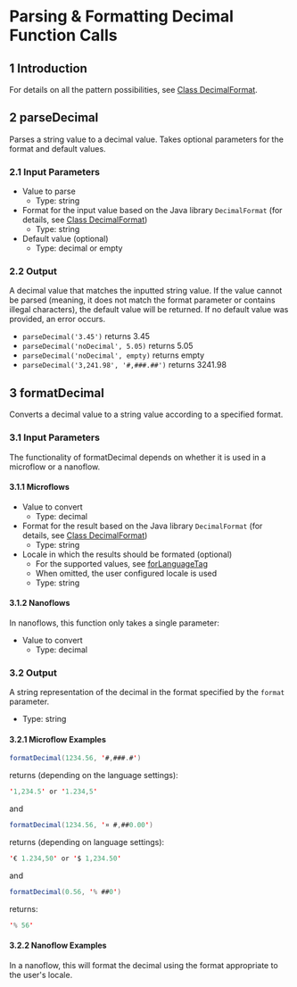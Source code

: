 # Parsing & Formatting Decimal Function Calls

## 1 Introduction

For details on all the pattern possibilities, see [Class DecimalFormat](https://docs.oracle.com/javase/8/docs/api/java/text/DecimalFormat.html).

## 2 parseDecimal

Parses a string value to a decimal value. Takes optional parameters for the format and default values.

### 2.1 Input Parameters

* Value to parse
    * Type: string
* Format for the input value based on the Java library `DecimalFormat` (for details, see [Class DecimalFormat](https://docs.oracle.com/javase/8/docs/api/java/text/DecimalFormat.html))
    * Type: string
* Default value (optional)
    * Type: decimal or empty

### 2.2 Output

A decimal value that matches the inputted string value. If the value cannot be parsed (meaning, it does not match the format parameter or contains illegal characters), the default value will be returned. If no default value was provided, an error occurs.

* `parseDecimal('3.45')` returns 3.45
* `parseDecimal('noDecimal', 5.05)` returns 5.05
* `parseDecimal('noDecimal', empty)` returns empty
* `parseDecimal('3,241.98', '#,###.##')` returns 3241.98

## 3 formatDecimal

Converts a decimal value to a string value according to a specified format.

### 3.1 Input Parameters

The functionality of formatDecimal depends on whether it is used in a microflow or a nanoflow.

#### 3.1.1 Microflows

* Value to convert
    * Type: decimal
* Format for the result based on the Java library `DecimalFormat` (for details, see [Class DecimalFormat](https://docs.oracle.com/javase/8/docs/api/java/text/DecimalFormat.html))
    * Type: string
* Locale in which the results should be formated (optional)
   * For the supported values, see [forLanguageTag](https://docs.oracle.com/javase/8/docs/api/java/util/Locale.html#forLanguageTag-java.lang.String-)
   * When omitted, the user configured locale is used
   * Type: string

#### 3.1.2 Nanoflows

In nanoflows, this function only takes a single parameter:

* Value to convert
    * Type: decimal

### 3.2 Output

A string representation of the decimal in the format specified by the `format` parameter.

* Type: string

#### 3.2.1 Microflow Examples

```java
formatDecimal(1234.56, '#,###.#')
```

returns (depending on the language settings):

```java
'1,234.5' or '1.234,5'
```

and

```java
formatDecimal(1234.56, '¤ #,##0.00')
```

returns (depending on language settings):

```java
'€ 1.234,50' or '$ 1,234.50'
```

and

```java
formatDecimal(0.56, '% ##0')
```

returns:

```java
'% 56' 
```

#### 3.2.2 Nanoflow Examples

In a nanoflow, this will format the decimal using the format appropriate to the user's locale.
